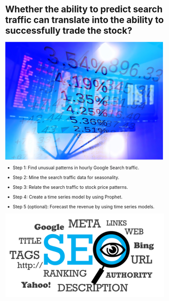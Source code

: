 # Whether the ability to predict search traffic can translate into the ability to successfully trade the stock?

<img src="./stock-exchange.jpg" alt="isolated" width="500"/>

- Step 1: Find unusual patterns in hourly Google Search traffic.

- Step 2: Mine the search traffic data for seasonality.

- Step 3: Relate the search traffic to stock price patterns.

- Step 4: Create a time series model by using Prophet.

- Step 5 (optional): Forecast the revenue by using time series models.

<img src="./seo.png" alt="isolated" width="700"/>
